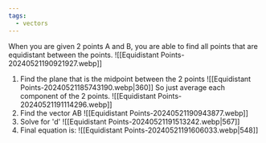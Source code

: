 ```yaml
---
tags:
  - vectors
---
```

When you are given 2 points A and B, you are able to find all points that are equidistant between the points.
![[Equidistant Points-20240521190921927.webp]]
1. Find the plane that is the midpoint between the 2 points
   ![[Equidistant Points-20240521185743190.webp|360]]
   So just average each component of the 2 points.
   ![[Equidistant Points-20240521191114296.webp]]
1. Find the vector AB   ![[Equidistant Points-20240521190943877.webp]]
3. Solve for 'd'   ![[Equidistant Points-20240521191513242.webp|567]]
4. Final equation is:
   ![[Equidistant Points-20240521191606033.webp|548]]